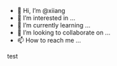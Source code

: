 - 👋 Hi, I’m @xiiang
- 👀 I’m interested in ...
- 🌱 I’m currently learning ...
- 💞️ I’m looking to collaborate on ...
- 📫 How to reach me ...

<!---
xiiang/xiiang is a ✨ special ✨ repository because its `README.md` (this file) appears on your GitHub profile.
You can click the Preview link to take a look at your changes.
--->test
